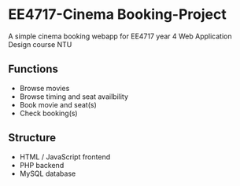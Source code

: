 # EE4717-Cinema Booking-Project

A simple cinema booking webapp for EE4717 year 4 Web Application Design course NTU

## Functions
- Browse movies
- Browse timing and seat availbility
- Book movie and seat(s)
- Check booking(s)

## Structure
- HTML / JavaScript frontend
- PHP backend
- MySQL database
